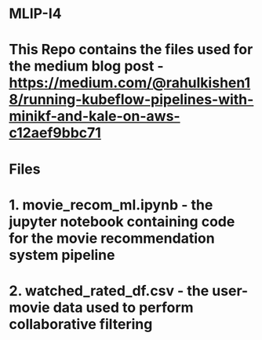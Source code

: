 # MLIP-I4

# This Repo contains the files used for the medium blog post - https://medium.com/@rahulkishen18/running-kubeflow-pipelines-with-minikf-and-kale-on-aws-c12aef9bbc71

# Files
# 1. movie_recom_ml.ipynb - the jupyter notebook containing code for the movie recommendation system pipeline
# 2. watched_rated_df.csv - the user-movie data used to perform collaborative filtering


